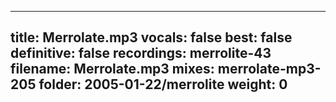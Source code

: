 
---
title: Merrolate.mp3
vocals: false
best: false
definitive: false
recordings: merrolite-43
filename: Merrolate.mp3
mixes: merrolate-mp3-205
folder: 2005-01-22/merrolite
weight: 0
---
